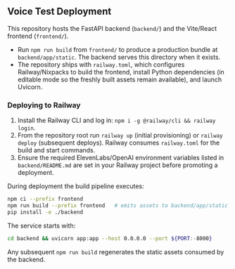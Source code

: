 ## Voice Test Deployment

This repository hosts the FastAPI backend (`backend/`) and the Vite/React frontend (`frontend/`).

- Run `npm run build` from `frontend/` to produce a production bundle at `backend/app/static`. The backend serves this directory when it exists.
- The repository ships with `railway.toml`, which configures Railway/Nixpacks to build the frontend, install Python dependencies (in editable mode so the freshly built assets remain available), and launch Uvicorn.

### Deploying to Railway

1. Install the Railway CLI and log in: `npm i -g @railway/cli && railway login`.
2. From the repository root run `railway up` (initial provisioning) or `railway deploy` (subsequent deploys). Railway consumes `railway.toml` for the build and start commands.
3. Ensure the required ElevenLabs/OpenAI environment variables listed in `backend/README.md` are set in your Railway project before promoting a deployment.

During deployment the build pipeline executes:

```bash
npm ci --prefix frontend
npm run build --prefix frontend   # emits assets to backend/app/static
pip install -e ./backend
```

The service starts with:

```bash
cd backend && uvicorn app:app --host 0.0.0.0 --port ${PORT:-8000}
```

Any subsequent `npm run build` regenerates the static assets consumed by the backend.
